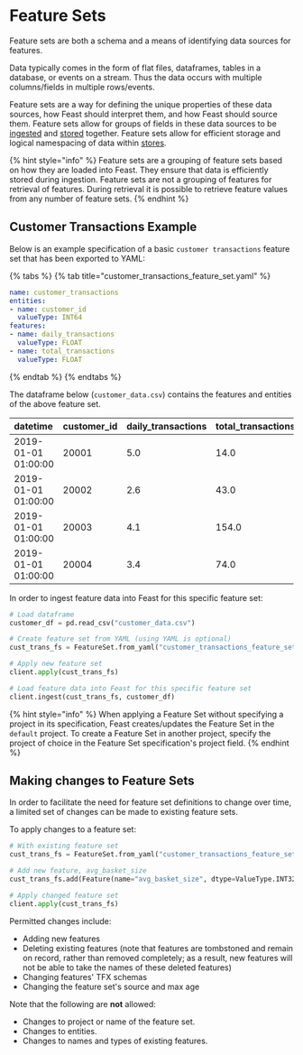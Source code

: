 # Feature Sets

Feature sets are both a schema and a means of identifying data sources for features.

Data typically comes in the form of flat files, dataframes, tables in a database, or events on a stream. Thus the data occurs with multiple columns/fields in multiple rows/events.

Feature sets are a way for defining the unique properties of these data sources, how Feast should interpret them, and how Feast should source them. Feature sets allow for groups of fields in these data sources to be [ingested](data-ingestion.md) and [stored](stores.md) together. Feature sets allow for efficient storage and logical namespacing of data within [stores](stores.md).

{% hint style="info" %}
Feature sets are a grouping of feature sets based on how they are loaded into Feast. They ensure that data is efficiently stored during ingestion. Feature sets are not a grouping of features for retrieval of features. During retrieval it is possible to retrieve feature values from any number of feature sets.
{% endhint %}

## Customer Transactions Example

Below is an example specification of a basic `customer transactions` feature set that has been exported to YAML:

{% tabs %}
{% tab title="customer\_transactions\_feature\_set.yaml" %}
```yaml
name: customer_transactions
entities:
- name: customer_id
  valueType: INT64
features:
- name: daily_transactions
  valueType: FLOAT
- name: total_transactions
  valueType: FLOAT
```
{% endtab %}
{% endtabs %}

The dataframe below \(`customer_data.csv`\) contains the features and entities of the above feature set.

| datetime | customer\_id | daily\_transactions | total\_tra**nsactions** |
| :--- | :--- | :--- | :--- |
| 2019-01-01 01:00:00 | 20001 | 5.0 | 14.0 |
| 2019-01-01 01:00:00 | 20002 | 2.6 | 43.0 |
| 2019-01-01 01:00:00 | 20003 | 4.1 | 154.0 |
| 2019-01-01 01:00:00 | 20004 | 3.4 | 74.0 |

In order to ingest feature data into Feast for this specific feature set:

```python
# Load dataframe
customer_df = pd.read_csv("customer_data.csv")

# Create feature set from YAML (using YAML is optional)
cust_trans_fs = FeatureSet.from_yaml("customer_transactions_feature_set.yaml")

# Apply new feature set
client.apply(cust_trans_fs)

# Load feature data into Feast for this specific feature set
client.ingest(cust_trans_fs, customer_df)
```

{% hint style="info" %}
When applying a Feature Set without specifying a project in its specification, Feast creates/updates the Feature Set in the `default` project. To create a Feature Set in another project, specify the project of choice in the Feature Set specification's project field.
{% endhint %}

## **Making changes to Feature Sets**

In order to facilitate the need for feature set definitions to change over time, a limited set of changes can be made to existing feature sets.

To apply changes to a feature set:

```python
# With existing feature set
cust_trans_fs = FeatureSet.from_yaml("customer_transactions_feature_set.yaml")

# Add new feature, avg_basket_size
cust_trans_fs.add(Feature(name="avg_basket_size", dtype=ValueType.INT32))

# Apply changed feature set
client.apply(cust_trans_fs)
```

Permitted changes include:

* Adding new features
* Deleting existing features \(note that features are tombstoned and remain on record, rather than removed completely; as a result, new features will not be able to take the names of these deleted features\)
* Changing features' TFX schemas
* Changing the feature set's source and max age

Note that the following are **not** allowed:

* Changes to project or name of the feature set.
* Changes to entities.
* Changes to names and types of existing features.


